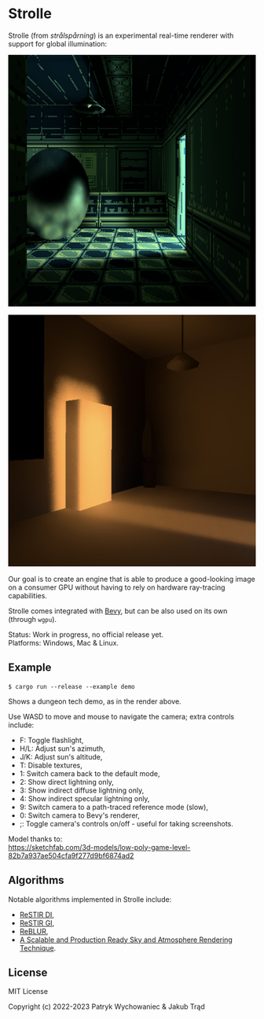 # Strolle

Strolle (from _strålspårning_) is an experimental real-time renderer with
support for global illumination:

<p align="center">
  <img height="512" src="_readme/demo-v6.jpg" />
</p>

<p align="center">
  <img height="512" src="_readme/demo-v7.jpg" />
</p>

Our goal is to create an engine that is able to produce a good-looking image on
a consumer GPU without having to rely on hardware ray-tracing capabilities.

Strolle comes integrated with [Bevy](https://bevyengine.org/), but can be also
used on its own (through `wgpu`).

Status: Work in progress, no official release yet.    
Platforms: Windows, Mac & Linux.

## Example

``` shell
$ cargo run --release --example demo
```

Shows a dungeon tech demo, as in the render above.

Use WASD to move and mouse to navigate the camera; extra controls include:

- F: Toggle flashlight,
- H/L: Adjust sun's azimuth,
- J/K: Adjust sun's altitude,
- T: Disable textures,
- 1: Switch camera back to the default mode,
- 2: Show direct lightning only,
- 3: Show indirect diffuse lightning only,
- 4: Show indirect specular lightning only,
- 9: Switch camera to a path-traced reference mode (slow),
- 0: Switch camera to Bevy's renderer,
- ;: Toggle camera's controls on/off - useful for taking screenshots.

Model thanks to:    
https://sketchfab.com/3d-models/low-poly-game-level-82b7a937ae504cfa9f277d9bf6874ad2

## Algorithms

Notable algorithms implemented in Strolle include:

- [ReSTIR DI](https://research.nvidia.com/sites/default/files/pubs/2020-07_Spatiotemporal-reservoir-resampling/ReSTIR.pdf),
- [ReSTIR GI](https://d1qx31qr3h6wln.cloudfront.net/publications/ReSTIR%20GI.pdf),
- [ReBLUR](https://link.springer.com/chapter/10.1007/978-1-4842-7185-8_49),
- [A Scalable and Production Ready Sky and Atmosphere Rendering Technique](https://sebh.github.io/publications/egsr2020.pdf).

## License

MIT License

Copyright (c) 2022-2023 Patryk Wychowaniec & Jakub Trąd
